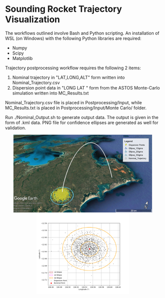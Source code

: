 # Sounding Rocket Trajectory Visualization
The workflows outlined involve Bash and Python scripting. An installation of WSL (on Windows) with the following Python libraries are required:
- Numpy
- Scipy
- Matplotlib

Trajectory postprocessing workflow requires the following 2 items:
1. Nominal trajectory in "LAT,LONG,ALT" form written into Nominal_Trajectory.csv
2. Dispersion point data in "LONG LAT <etc>" form from the ASTOS Monte-Carlo simulation written into MC_Results.txt

Nominal_Trajectory.csv file is placed in Postprocessing/Input, while MC_Results.txt is placed in Postprocessing/Input/Monte Carlo/ folder.

Run ./Nominal_Output.sh to generate output data. The output is given in the form of .kml data. PNG file for confidence ellipses are generated as well for validation.

<p align="middle">
  <img src="KML_Visualization.jpg" width="450">
  <img src="Postprocessing/Data/Ellipse_MC.png" width="300"> 
</p>

